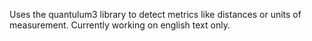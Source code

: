 Uses the quantulum3 library to detect metrics like distances or units of measurement. Currently working on english text only.